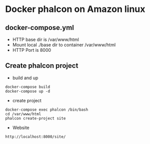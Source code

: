 # Docker phalcon on Amazon linux

## docker-compose.yml
  - HTTP base dir is /var/www/html
  - Mount local ./base dir to container /var/www/html
  - HTTP Port is 8000

## Create phalcon project
- build and up
```
docker-compose build
docker-compose up -d
```
- create project
```
docker-compose exec phalcon /bin/bash
cd /var/www/html
phalcon create-project site
```

- Website
```
http://localhost:8000/site/
```